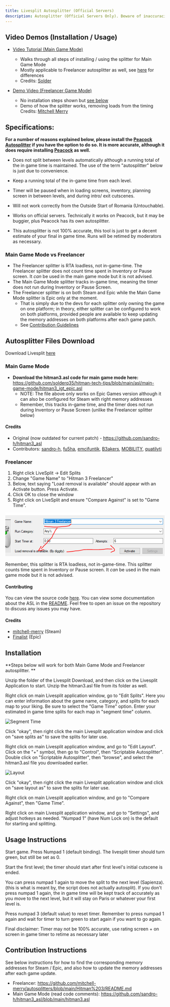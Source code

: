 ```yaml
---
title: Livesplit Autosplitter (Official Servers)
description: Autosplitter (Official Servers Only). Beware of inaccuracies.
---
```


## Video Demos (Installation / Usage)

- [Video Tutorial (Main Game Mode)](https://youtu.be/81oA4RHAQug)

  - Walks through all steps of installing / using the splitter for Main Game Mode
  - Mostly applicable to Freelancer autosplitter as well, see [here](livesplit_auto_official#main-game-mode-vs-freelancer) for differences
  - Credits: [Solder](https://github.com/solderq35)

- [Demo Video (Freelancer Game Mode)](https://youtu.be/S1nyeAB1da4)
  - No installation steps shown but [see below](livesplit_auto_official#freelancer)
  - Demo of how the splitter works, removing loads from the timing
    Credits: [Mitchell Merry](https://github.com/mitchell-merry)

## Specifications:

**For a number of reasons explained below, please install the [Peacock Autosplitter](https://www.speedrun.com/hitman_3/guide/vamms) if you have the option to do so. It is more accurate, although it does require installing [Peacock](https://thepeacockproject.org/wiki/intel/) as well.**

- Does not split between levels automatically although a running total of the in game time is maintained. The use of the term "autosplitter" below is just due to convenience.

- Keep a running total of the in-game time from each level.

- Timer will be paused when in loading screens, inventory, planning screen in between levels, and during intro/ exit cutscenes.

- Will not work correctly from the Outside Start of Romania (Untouchable).

- Works on official servers. Technically it works on Peacock, but it may be buggier, plus Peacock has its own autosplitter.

- This autosplitter is not 100% accurate, this tool is just to get a decent estimate of your final in game time. Runs will be retimed by moderators as necessary.

### Main Game Mode vs Freelancer

- The Freelancer splitter is RTA loadless, not in-game-time. The Freelancer splitter does not count time spent in Inventory or Pause screen. It _can_ be used in the main game mode but it is not advised.
- The Main Game Mode splitter tracks in-game time, meaning the timer does not run during Inventory or Pause Screen.
- The Freelancer splitter is on both Steam and Epic while the Main Game Mode splitter is Epic only at the moment.
  - That is simply due to the devs for each splitter only owning the game on one platform; in theory, either splitter can be configured to work on both platforms, provided people are available to keep updating the memory addresses on both platforms after each game patch.
  - See [Contribution Guidelines](livesplit_auto_official#contribution-instructions)

## Autosplitter Files Download

Download Livesplit [here](https://livesplit.org/downloads/)

### Main Game Mode

- **Download the hitman3.asl code for main game mode here:** https://github.com/solderq35/hitman-tech-tips/blob/main/asl/main-game-mode/hitman3_igt_epic.asl
  - NOTE: The file above only works on Epic Games version although it can also be configured for Steam with right memory addresses
  - Remember, this tracks in-game time, and the timer does not run during Inventory or Pause Screen (unlike the Freelancer splitter below)

#### Credits

- Original (now outdated for current patch) - https://github.com/sandro-h/hitman3_asl
- Contributors: [sandro-h](https://github.com/sandro-h), [fu5ha](https://github.com/fu5ha), [emcifuntik](https://github.com/emcifuntik), [B3akers](https://github.com/B3akers), [MOBILITY](https://www.speedrun.com/user/MOB1LITY), [quatilyti](https://www.speedrun.com/user/quatilyti)

### Freelancer

1. Right click LiveSplit -> Edit Splits
2. Change "Game Name" to "Hitman 3 Freelancer"
3. Below, text saying "Load removal is available" should appear with an Activate button. Press Activate.
4. Click OK to close the window
5. Right click on LiveSplit and ensure "Compare Against" is set to "Game Time".

![image](../static/img/livesplit-freelancer.png)

Remember, this splitter is RTA loadless, not in-game-time. This splitter counts time spent in Inventory or Pause screen. It _can_ be used in the main game mode but it is not advised.

#### Contributing

You can view the source code [here](https://github.com/mitchell-merry/autosplitters/blob/main/Hitman%203/hitman3.asl). You can view some documentation about the ASL in the [README](https://github.com/mitchell-merry/autosplitters/blob/main/Hitman%203/README.md). Feel free to open an issue on the repository to discuss any issues you may have.

#### Credits

- [mitchell-merry](https://github.com/mitchell-merry) (Steam)
- [Finalist](https://www.speedrun.com/user/Finalist) (Epic)

## Installation

**Steps below will work for both Main Game Mode and Freelancer autosplitter. **

Unzip the folder of the Livesplit Download, and then click on the Livesplit Application to start. Unzip the hitman3.asl file from its folder as well.

Right click on main Livesplit application window, go to "Edit Splits". Here you can enter information about the game name, category, and splits for each map to your liking. Be sure to select the "Game Time" option. Enter your estimated in game time splits for each map in "segment time" column.

![Segment Time](https://i.ibb.co/TrJWrq5/splitsedit.png)

Click "okay", then right click the main Livesplit application window and click on "save splits as" to save the splits for later use.

Right click on main Livesplit application window, and go to "Edit Layout". Click on the "+" symbol, then go to "Control", then "Scriptable Autosplitter". Double click on "Scriptable Autosplitter", then "browse", and select the hitman3.asl file you downloaded earlier.

![Layout](https://i.ibb.co/Mn4qC8w/editlayout.png)

Click "okay", then right click the main Livesplit application window and click on "save layout as" to save the splits for later use.

Right click on main Livesplit application window, and go to "Compare Against", then "Game Time".

Right click on main Livesplit application window, and go to "Settings", and adjust hotkeys as needed. "Numpad 1" (have Num Lock on) is the default for starting and splitting.

## Usage Instructions

Start game. Press Numpad 1 (default binding). The livesplit timer should turn green, but still be set as 0.

Start the first level; the timer should start after first level's initial cutscene is ended.

You can press numpad 1 again to move the split to the next level (Sapienza). (this is what is meant by, the script does not actually autosplit). If you don't press numpad 1 again, the in game time will be kept track of accurately as you move to the next level, but it will stay on Paris or whatever your first level is.

Press numpad 3 (default value) to reset timer. Remember to press numpad 1 again and wait for timer to turn green to start again if you want to go again.

Final disclaimer: Timer may not be 100% accurate, use rating screen + on screen in game timer to retime as necessary later

## Contribution Instructions

See below instructions for how to find the corresponding memory addresses for Steam / Epic, and also how to update the memory addresses after each game update.

- Freelancer: https://github.com/mitchell-merry/autosplitters/blob/main/Hitman%203/README.md
- Main Game Mode (read code comments): https://github.com/sandro-h/hitman3_asl/blob/main/hitman3.asl

